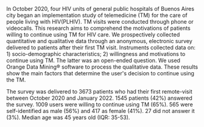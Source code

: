 In October 2020, four HIV units of general public hospitals of Buenos Aires city began an implementation study of telemedicine (TM) for the care of people living with HIV(PLHIV). TM visits were conducted through phone or videocalls. This research aims to comprehend the motivations of patients willing to continue using TM for HIV care. We prospectively collected quantitative and qualitative data through an anonymous, electronic survey delivered to patients after their first TM visit. Instruments collected data on: 1) socio-demographic characteristics; 2) willingness and motivations to continue using TM. The latter was an open-ended question. We used Orange Data Mining® software to process the qualitative data. These results show the main factors that determine the user's decision to continue using the TM.

The survey was delivered to 3673 patients who had their first remote-visit between October 2020 and January 2022. 1545 patients (42%) answered the survey. 1009 users were willing to continue using TM (65%). 565 were self-identified as male (56%) and 417 as female (41%). 27 did not answer it (3%). Median age was 45 years old (IQR: 35-53).
